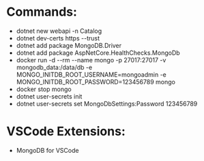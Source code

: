 # Commands:

- dotnet new webapi -n Catalog
- dotnet dev-certs https --trust
- dotnet add package MongoDB.Driver
- dotnet add package AspNetCore.HealthChecks.MongoDb
- docker run -d --rm --name mongo -p 27017:27017 -v mongodb_data:/data/db -e MONGO_INITDB_ROOT_USERNAME=mongoadmin -e MONGO_INITDB_ROOT_PASSWORD=123456789 mongo
- docker stop mongo
- dotnet user-secrets init
- dotnet user-secrets set MongoDbSettings:Password 123456789

# VSCode Extensions:

- MongoDB for VSCode
